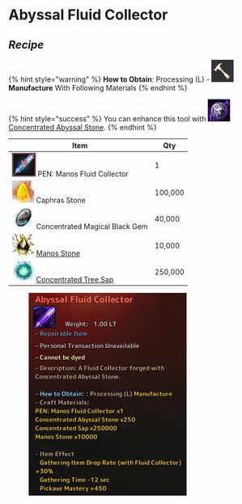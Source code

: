 # Abyssal Fluid Collector

## _Recipe_

{% hint style="warning" %}
**How to Obtain**: Processing (L) - <img src="../../../.gitbook/assets/QQ截图20221109033029.png" alt="" data-size="line"> **Manufacture** With Following Materials
{% endhint %}

{% hint style="success" %}
You can enhance this tool with <img src="../../../.gitbook/assets/unknown.png" alt="" data-size="line">[Concentrated Abyssal Stone](../materials/concentrated-abyssal-stone.md).
{% endhint %}

| Item                                                                                                                 | Qty     |
| -------------------------------------------------------------------------------------------------------------------- | ------- |
| ![](../../../.gitbook/assets/QQ截图20221109021226.png) PEN: Manos Fluid Collector                                      | 1       |
| ![](../../../.gitbook/assets/00721003.png) Caphras Stone                                                             | 100,000 |
| ![](../../../.gitbook/assets/00004987.png) Concentrated Magical Black Gem                                            | 40,000  |
| ![](../../../.gitbook/assets/00004915.png) [Manos Stone](https://bdocodex.com/us/item/4915/)                         | 10,000  |
| ![](../../../.gitbook/assets/concentratedtreesap.png) [Concentrated Tree Sap](../materials/concentrated-tree-sap.md) | 250,000 |

<figure><img src="../../../.gitbook/assets/image (3).png" alt=""><figcaption></figcaption></figure>
